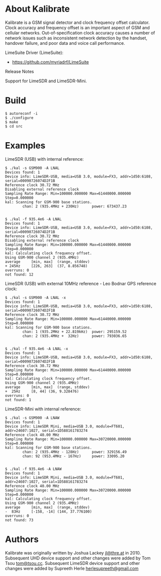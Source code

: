 About Kalibrate
===============

Kalibrate is a GSM signal detector and clock frequency offset calculator.
Clock accuracy and frequency offset is an important aspect of GSM and cellular
networks. Out-of-specification clock accuracy causes a number of network issues
such as inconsistent network detection by the handset, handover failure, and
poor data and voice call performance.

LimeSuite Driver (LimeSuite):
  * https://github.com/myriadrf/LimeSuite

Release Notes

Support for LimeSDR and LimeSDR-Mini.

Build
=====

```
$ autoreconf -i
$ ./configure
$ make
$ cd src
```

Examples
========

LimeSDR (USB) with internal reference:

```
$ ./kal -s GSM900 -A LNAL
Devices found: 1
Device info: LimeSDR-USB, media=USB 3.0, module=FX3, addr=1d50:6108, serial=00090726074D2F1B
Reference clock 30.72 MHz
Disabling external reference clock
Sampling Rate Range: Min=100000.000000 Max=61440000.000000 Step=0.000000
kal: Scanning for GSM-900 base stations.
        chan: 2 (935.4MHz + 230Hz)      power: 673437.23


$ ./kal -f 935.4e6 -A LNAL            
Devices found: 1
Device info: LimeSDR-USB, media=USB 3.0, module=FX3, addr=1d50:6108, serial=00090726074D2F1B
Reference clock 30.72 MHz
Disabling external reference clock
Sampling Rate Range: Min=100000.000000 Max=61440000.000000 Step=0.000000
kal: Calculating clock frequency offset.
Using GSM-900 channel 2 (935.4MHz)
average		[min, max]	(range, stddev)
+ 245Hz		[226, 263]	(37, 8.856748)
overruns: 0
not found: 12
```

LimeSDR (USB) with external 10MHz reference - Leo Bodnar GPS reference clock:

```
$ ./kal -s GSM900 -A LNAL -x
Devices found: 1
Device info: LimeSDR-USB, media=USB 3.0, module=FX3, addr=1d50:6108, serial=00090726074D2F1B
Reference clock 30.72 MHz
Sampling Rate Range: Min=100000.000000 Max=61440000.000000 Step=0.000000
kal: Scanning for GSM-900 base stations.
        chan: 1 (935.2MHz + 22.819kHz)  power: 295159.52                      
        chan: 2 (935.4MHz +  32Hz)      power: 793036.65


$ ./kal -f 935.4e6 -A LNAL -x
Devices found: 1
Device info: LimeSDR-USB, media=USB 3.0, module=FX3, addr=1d50:6108, serial=00090726074D2F1B
Reference clock 30.72 MHz
Sampling Rate Range: Min=100000.000000 Max=61440000.000000 Step=0.000000
kal: Calculating clock frequency offset.
Using GSM-900 channel 2 (935.4MHz)
average		[min, max]	(range, stddev)
+  25Hz		[8, 44]	(36, 9.328476)
overruns: 0
not found: 1
```

LimeSDR-Mini with internal reference:

```
$ ./kal -s GSM900 -A LNAW
Devices found: 1
Device info: LimeSDR Mini, media=USB 3.0, module=FT601, addr=24607:1027, serial=1D588161783274
Reference clock 40.00 MHz
Sampling Rate Range: Min=100000.000000 Max=30720000.000000 Step=0.000000
kal: Scanning for GSM-900 base stations.
        chan: 2 (935.4MHz - 128Hz)      power: 329156.49                      
        chan: 92 (953.4MHz - 167Hz)     power: 33095.20


$ ./kal -f 935.4e6 -A LNAW
Devices found: 1
Device info: LimeSDR Mini, media=USB 3.0, module=FT601, addr=24607:1027, serial=1D588161783274
Reference clock 40.00 MHz
Sampling Rate Range: Min=100000.000000 Max=30720000.000000 Step=0.000000
kal: Calculating clock frequency offset.
Using GSM-900 channel 2 (935.4MHz)
average		[min, max]	(range, stddev)
-  83Hz		[-158, -14]	(144, 37.776100)
overruns: 0
not found: 73
```

Authors
=======

Kalibrate was originally written by Joshua Lackey <jl@thre.at> in 2010.
Subsequent UHD device support and other changes were added by
Tom Tsou <tom@tsou.cc>.
Subsequent LimeSDR device support and other changes were added by Supreeth Herle <herlesupreeth@gmail.com>
